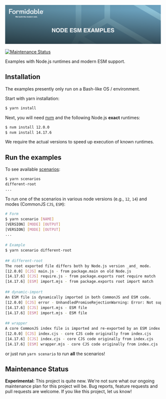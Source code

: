 [![Node.js ESM Examples — Formidable, We build the modern web](./node-esm-examples-Hero.png)](https://formidable.com/open-source/)

[![Maintenance Status][maintenance-image]](#maintenance-status)

Examples with Node.js runtimes and modern ESM support.

## Installation

The examples presently only run on a Bash-like OS / environment.

Start with yarn installation:

```sh
$ yarn install
```

Next, you will need [nvm](https://github.com/nvm-sh/nvm) and the following Node.js **exact** runtimes:

```sh
$ nvm install 12.0.0
$ nvm install 14.17.6
```

We require the actual versions to speed up execution of known runtimes.

## Run the examples

To see available [scenarios](./scenarios):

```sh
$ yarn scenarios
different-root
...
```

To run one of the scenarios in various node versions (e.g., `12`, `14`) and modes (CommonJS `CJS`, `ESM`):

```sh
# Form
$ yarn scenario [NAME]
[VERSION] [MODE] [OUTPUT]
[VERSION] [MODE] [OUTPUT]
...

# Example
$ yarn scenario different-root

## different-root
The root exported file differs both by Node.js version _and_ mode.
[12.0.0] [CJS] main.js - from package.main on old Node.js
[14.17.6] [CJS] require.js - from package.exports root require match
[14.17.6] [ESM] import.mjs - from package.exports root import match

## dynamic-import
An ESM file is dynamically imported in both CommonJS and ESM code.
[12.0.0] [CJS] error - UnhandledPromiseRejectionWarning: Error: Not supported
[14.17.6] [CJS] import.mjs - ESM file
[14.17.6] [ESM] import.mjs - ESM file

## wrapper
A core CommonJS index file is imported and re-exported by an ESM index file.
[12.0.0] [CJS] index.cjs - core CJS code originally from index.cjs
[14.17.6] [CJS] index.cjs - core CJS code originally from index.cjs
[14.17.6] [ESM] wrapper.mjs - core CJS code originally from index.cjs
```

or just run `yarn scenario` to run **all** the scenarios!


## Maintenance Status

**Experimental:** This project is quite new. We're not sure what our ongoing maintenance plan for this project will be. Bug reports, feature requests and pull requests are welcome. If you like this project, let us know!

[maintenance-image]: https://img.shields.io/badge/Maintenance-experimental-blueviolet
